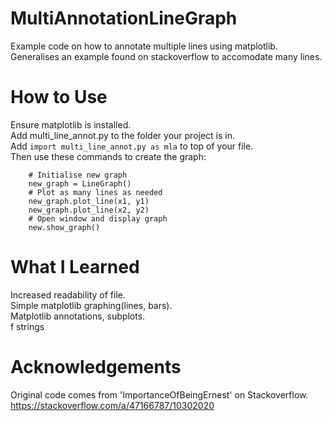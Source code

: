 # MultiAnnotationLineGraph
Example code on how to annotate multiple lines using matplotlib.  
Generalises an example found on stackoverflow to accomodate many lines.

# How to Use
Ensure matplotlib is installed.  
Add multi_line_annot.py to the folder your project is in.  
Add ```import multi_line_annot.py as mla```  to top of your file.  
Then use these commands to create the graph:  
```
    # Initialise new graph
    new_graph = LineGraph()
    # Plot as many lines as needed
    new_graph.plot_line(x1, y1)
    new_graph.plot_line(x2, y2)
    # Open window and display graph
    new.show_graph()
```

# What I Learned
Increased readability of file.  
Simple matplotlib graphing(lines, bars).  
Matplotlib annotations, subplots.  
f strings  

# Acknowledgements
Original code comes from 'ImportanceOfBeingErnest' on Stackoverflow.  
https://stackoverflow.com/a/47166787/10302020  